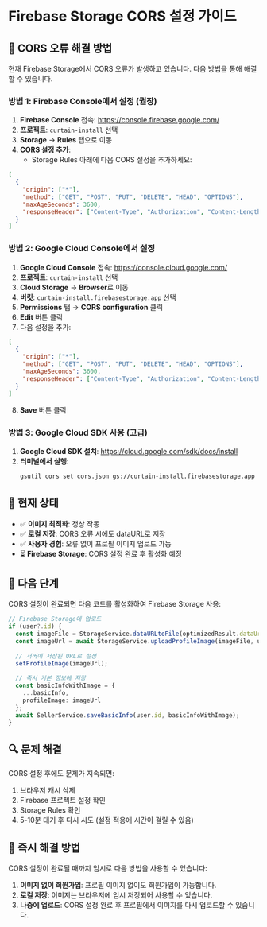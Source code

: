 # Firebase Storage CORS 설정 가이드

## 🔧 CORS 오류 해결 방법

현재 Firebase Storage에서 CORS 오류가 발생하고 있습니다. 다음 방법을 통해 해결할 수 있습니다.

### **방법 1: Firebase Console에서 설정 (권장)**

1. **Firebase Console** 접속: https://console.firebase.google.com/
2. **프로젝트**: `curtain-install` 선택
3. **Storage** → **Rules** 탭으로 이동
4. **CORS 설정 추가**:
   - Storage Rules 아래에 다음 CORS 설정을 추가하세요:

```json
[
  {
    "origin": ["*"],
    "method": ["GET", "POST", "PUT", "DELETE", "HEAD", "OPTIONS"],
    "maxAgeSeconds": 3600,
    "responseHeader": ["Content-Type", "Authorization", "Content-Length", "User-Agent", "x-goog-resumable"]
  }
]
```

### **방법 2: Google Cloud Console에서 설정**

1. **Google Cloud Console** 접속: https://console.cloud.google.com/
2. **프로젝트**: `curtain-install` 선택
3. **Cloud Storage** → **Browser**로 이동
4. **버킷**: `curtain-install.firebasestorage.app` 선택
5. **Permissions** 탭 → **CORS configuration** 클릭
6. **Edit** 버튼 클릭
7. 다음 설정을 추가:

```json
[
  {
    "origin": ["*"],
    "method": ["GET", "POST", "PUT", "DELETE", "HEAD", "OPTIONS"],
    "maxAgeSeconds": 3600,
    "responseHeader": ["Content-Type", "Authorization", "Content-Length", "User-Agent", "x-goog-resumable"]
  }
]
```

8. **Save** 버튼 클릭

### **방법 3: Google Cloud SDK 사용 (고급)**

1. **Google Cloud SDK 설치**: https://cloud.google.com/sdk/docs/install
2. **터미널에서 실행**:
   ```bash
   gsutil cors set cors.json gs://curtain-install.firebasestorage.app
   ```

## 📝 현재 상태

- ✅ **이미지 최적화**: 정상 작동
- ✅ **로컬 저장**: CORS 오류 시에도 dataURL로 저장
- ✅ **사용자 경험**: 오류 없이 프로필 이미지 업로드 가능
- ⏳ **Firebase Storage**: CORS 설정 완료 후 활성화 예정

## 🎯 다음 단계

CORS 설정이 완료되면 다음 코드를 활성화하여 Firebase Storage 사용:

```typescript
// Firebase Storage에 업로드
if (user?.id) {
  const imageFile = StorageService.dataURLtoFile(optimizedResult.dataUrl, file.name);
  const imageUrl = await StorageService.uploadProfileImage(imageFile, user.id);
  
  // 서버에 저장된 URL로 설정
  setProfileImage(imageUrl);
  
  // 즉시 기본 정보에 저장
  const basicInfoWithImage = {
    ...basicInfo,
    profileImage: imageUrl
  };
  await SellerService.saveBasicInfo(user.id, basicInfoWithImage);
}
```

## 🔍 문제 해결

CORS 설정 후에도 문제가 지속되면:
1. 브라우저 캐시 삭제
2. Firebase 프로젝트 설정 확인
3. Storage Rules 확인
4. 5-10분 대기 후 다시 시도 (설정 적용에 시간이 걸릴 수 있음)

## 🚨 즉시 해결 방법

CORS 설정이 완료될 때까지 임시로 다음 방법을 사용할 수 있습니다:

1. **이미지 없이 회원가입**: 프로필 이미지 없이도 회원가입이 가능합니다.
2. **로컬 저장**: 이미지는 브라우저에 임시 저장되어 사용할 수 있습니다.
3. **나중에 업로드**: CORS 설정 완료 후 프로필에서 이미지를 다시 업로드할 수 있습니다.
